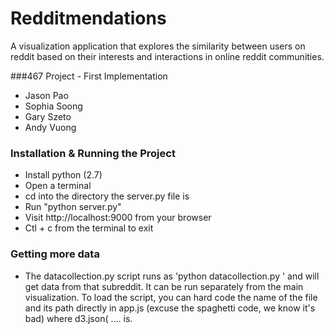 # Redditmendations

A visualization application that explores the similarity between users on reddit based on their interests
and interactions in online reddit communities.

###467 Project - First Implementation

- Jason Pao
- Sophia Soong
- Gary Szeto
- Andy Vuong

### Installation & Running the Project
- Install python (2.7)
- Open a terminal
- cd into the directory the server.py file is
- Run "python server.py"
- Visit http://localhost:9000 from your browser
- Ctl + c from the terminal to exit

### Getting more data
- The datacollection.py script runs as 'python datacollection.py <subreddit-name>' and will get data from that subreddit. It can be run separately from the main visualization. To load the script, you can hard code the name of
the file and its path directly in app.js (excuse the spaghetti code, we know it's bad) where d3.json( .... is.
